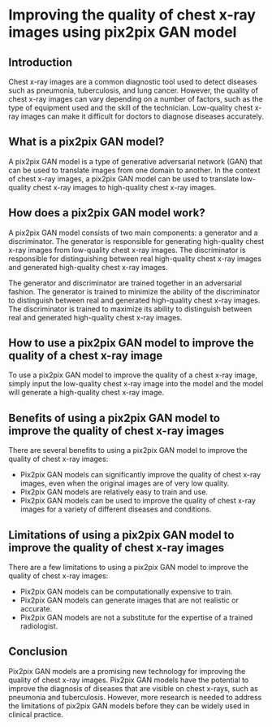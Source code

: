 <!DOCTYPE html>
<html>
<head>
<title>Improving the quality of chest x-ray images using pix2pix GAN model</title>
</head>
<body>
<h1>Improving the quality of chest x-ray images using pix2pix GAN model</h1>

<h2>Introduction</h2>

Chest x-ray images are a common diagnostic tool used to detect diseases such as pneumonia, tuberculosis, and lung cancer. However, the quality of chest x-ray images can vary depending on a number of factors, such as the type of equipment used and the skill of the technician. Low-quality chest x-ray images can make it difficult for doctors to diagnose diseases accurately.

<h2>What is a pix2pix GAN model?</h2>

A pix2pix GAN model is a type of generative adversarial network (GAN) that can be used to translate images from one domain to another. In the context of chest x-ray images, a pix2pix GAN model can be used to translate low-quality chest x-ray images to high-quality chest x-ray images.

<h2>How does a pix2pix GAN model work?</h2>

A pix2pix GAN model consists of two main components: a generator and a discriminator. The generator is responsible for generating high-quality chest x-ray images from low-quality chest x-ray images. The discriminator is responsible for distinguishing between real high-quality chest x-ray images and generated high-quality chest x-ray images.

The generator and discriminator are trained together in an adversarial fashion. The generator is trained to minimize the ability of the discriminator to distinguish between real and generated high-quality chest x-ray images. The discriminator is trained to maximize its ability to distinguish between real and generated high-quality chest x-ray images.

<h2>How to use a pix2pix GAN model to improve the quality of a chest x-ray image</h2>

To use a pix2pix GAN model to improve the quality of a chest x-ray image, simply input the low-quality chest x-ray image into the model and the model will generate a high-quality chest x-ray image.

<h2>Benefits of using a pix2pix GAN model to improve the quality of chest x-ray images</h2>

There are several benefits to using a pix2pix GAN model to improve the quality of chest x-ray images:

* Pix2pix GAN models can significantly improve the quality of chest x-ray images, even when the original images are of very low quality.
* Pix2pix GAN models are relatively easy to train and use.
* Pix2pix GAN models can be used to improve the quality of chest x-ray images for a variety of different diseases and conditions.

<h2>Limitations of using a pix2pix GAN model to improve the quality of chest x-ray images</h2>

There are a few limitations to using a pix2pix GAN model to improve the quality of chest x-ray images:

* Pix2pix GAN models can be computationally expensive to train.
* Pix2pix GAN models can generate images that are not realistic or accurate.
* Pix2pix GAN models are not a substitute for the expertise of a trained radiologist.

<h2>Conclusion</h2>

Pix2pix GAN models are a promising new technology for improving the quality of chest x-ray images. Pix2pix GAN models have the potential to improve the diagnosis of diseases that are visible on chest x-rays, such as pneumonia and tuberculosis. However, more research is needed to address the limitations of pix2pix GAN models before they can be widely used in clinical practice.
</body>
</html>
